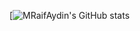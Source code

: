 [![MRaifAydin's GitHub stats](https://github-readme-stats.vercel.app/api?username=MRaifAydin&show_icons=true&theme=transparent)
